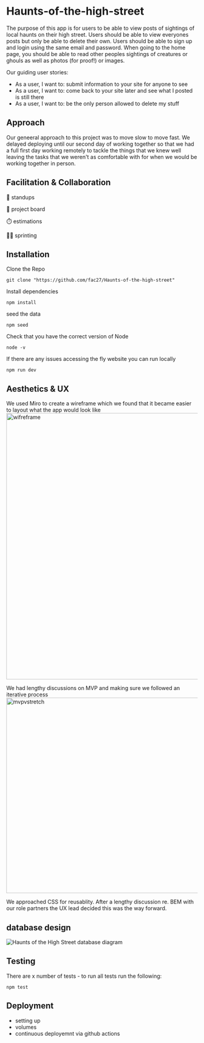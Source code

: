 # Haunts-of-the-high-street

The purpose of this app is for users to be able to view posts of sightings of local haunts on their high street. Users should be able to view everyones posts but only be able to delete their own. Users should be able to sign up and login using the same email and password.
When going to the home page, you should be able to read other peoples sightings of creatures or ghouls as well as photos (for proof!) or images.

Our guiding user stories:

-   As a user, I want to: submit information to your site for anyone to see
-   As a user, I want to: come back to your site later and see what I posted is still there
-   As a user, I want to: be the only person allowed to delete my stuff

## Approach

Our geneeral approach to this project was to move slow to move fast. We delayed deploying until our second day of working together so that we had a full first day working remotely to tackle the things that we knew well leaving the tasks that we weren't as comfortable with for when we would be working together in person.

## Facilitation & Collaboration

📣 standups

🎯 project board

⏱️ estimations

🏃‍♂️ sprinting

## Installation

Clone the Repo

```
git clone "https://github.com/fac27/Haunts-of-the-high-street"
```

Install dependencies

```
npm install
```

seed the data

```
npm seed
```

Check that you have the correct version of Node

```
node -v
```

If there are any issues accessing the fly website you can run locally

```
npm run dev
```

## Aesthetics & UX

We used Miro to create a wireframe which we found that it became easier to layout what the app would look like
<img width="699" alt="wifreframe" src="https://github.com/fac27/Haunts-of-the-high-street/assets/62698495/c88bfeb0-a4de-4ef5-8711-a5e57cebc61e">

We had lengthy discussions on MVP and making sure we followed an iterative process
<img width="513" alt="mvpvstretch" src="https://github.com/fac27/Haunts-of-the-high-street/assets/62698495/3868f344-8d26-4cc6-88c1-46d1beb1b55b">

We approached CSS for reusablity. After a lengthy discussion re. BEM with our role partners the UX lead decided this was the way forward.

## database design

![Haunts of the High Street database diagram](https://github.com/fac27/Haunts-of-the-high-street/assets/32879360/9594092f-b20e-48fd-943f-d5c4a5f1e9f7)

## Testing

There are x number of tests - to run all tests run the following:

```
npm test
```

## Deployment

-   setting up
-   volumes
-   continuous deployemnt via github actions

